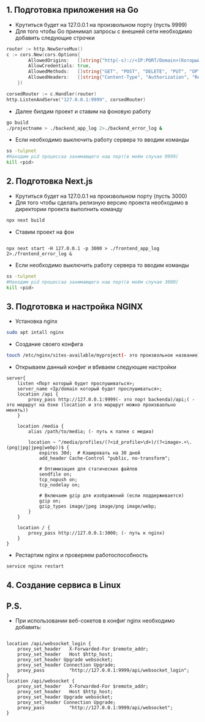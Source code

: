 ## 1.  Подготовка приложения на Go

 - Крутиться будет на 127.0.0.1 на произвольном порту (пусть 9999)
 - Для того чтобы Go принимал запросы с внешней сети необходимо добавить следующие строчки

```Go
router := http.NewServeMux()
c := cors.New(cors.Options{
		AllowedOrigins:   []string{"http(-s)://<IP:PORT/Domain>(Который в NGINX)"},
		AllowCredentials: true,
		AllowedMethods:   []string{"GET", "POST", "DELETE", "PUT", "OPTIONS"},
		AllowedHeaders:   []string{"Content-Type", "Authorization", "Refresh"},
	})

corsedRouter := c.Handler(router)
http.ListenAndServe("127.0.0.1:9999", corsedRouter)
```

- Далее билдим проект и ставим на фоновую работу

```Bash
go build
./projectname > ./backend_app_log 2>./backend_error_log &
```

- Если необходимо выключить работу сервера то вводим команды

```Bash
ss -tulpnet
#Находим pid процессаа занимающего наш порт(в моём случае 9999)
kill <pid>
```
## 2. Подготовка Next.js

- Крутиться будет на 127.0.0.1 на произвольном порту (пусть 3000)
- Для того чтобы сделать релизную версию проекта необходимо в директории проекта выполнить команду

```Bash
npx next build
```

- Ставим проект на фон

```Shell

npx next start -H 127.0.0.1 -p 3000 > ./frontend_app_log 2>./frontend_error_log &

```

- Если необходимо выключить работу сервера то вводим команды

```Bash
ss -tulpnet
#Находим pid процессаа занимающего наш порт(в моём случае 3000)
kill <pid>
```

## 3. Подготовка и настройка NGINX

- Установка nginx

```Bash
sudo apt intall nginx
```

- Создание своего конфига
```Bash
touch /etc/nginx/sites-available/myproject(- это произвольное название)
```

- Открываем данный конфиг и вбиваем следующие настройки

```myproject
server{
	listen <Порт который будет прослушиваться>;
	server_name <Ip/domain который будет прослушиваться>;
	location /api {
		proxy_pass http://127.0.0.1:9999(- это порт backenda)/api;( - это маршрут на бэке (location и это маршрут можно произваольно менять))
	}

	location /media {
		alias /path/to/media; (- путь к папке с медиа)

		location ~ ^/media/profiles/(?<id_profile>\d+)/(?<image>.+\.(png|jpg|jpeg|webp))$ {
	        expires 30d;  # Кэшировать на 30 дней
	        add_header Cache-Control "public, no-transform";
	
	        # Оптимизация для статических файлов
	        sendfile on;
	        tcp_nopush on;
	        tcp_nodelay on;
	
	        # Включаем gzip для изображений (если поддерживается)
	        gzip on;
	        gzip_types image/jpeg image/png image/webp;
	    }
	}
	
	location / {
		proxy_pass http://127.0.0.1:3000; (- путь к nginx)
	}
}
```

- Рестартим nginx и проверяем работоспособность

```Bash
service nginx restart
```


## 4. Создание сервиса в Linux




## P.S.
- При использовании веб-сокетов в конфиг nginx необходимо добавить:
```myproject

location /api/websocket_login {
    proxy_set_header   X-Forwarded-For $remote_addr;
	proxy_set_header   Host $http_host;
    proxy_set_header Upgrade websocket;
    proxy_set_header Connection Upgrade;
    proxy_pass         "http://127.0.0.1:9999/api/websocket_login";
}
location /api/websocket {
    proxy_set_header   X-Forwarded-For $remote_addr;
    proxy_set_header   Host $http_host;
    proxy_set_header Upgrade websocket;
    proxy_set_header Connection Upgrade;
    proxy_pass         "http://127.0.0.1:9999/api/websocket";
}

```